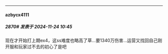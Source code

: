 ﻿
*****

####  azbycx4111  
##### 2870#       发表于 2024-11-24 10:45

现在才开始打上期ex4，这ss难度也略高了草…要1340万伤害…运营又找回自己刚开服和玩家过不去的初心了是吧

